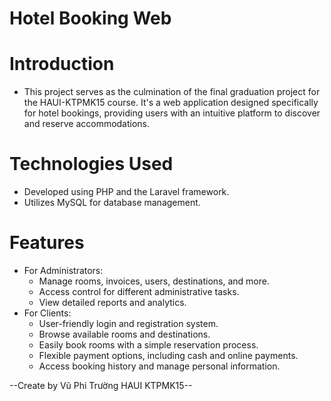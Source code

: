 # Hotel Booking Web

# Introduction
  - This project serves as the culmination of the final graduation project for the HAUI-KTPMK15 course. It's a web application designed specifically for hotel bookings, providing users with an intuitive platform to discover and reserve accommodations.

# Technologies Used
  - Developed using PHP and the Laravel framework.
  - Utilizes MySQL for database management.
# Features
  - For Administrators:
    - Manage rooms, invoices, users, destinations, and more.
    - Access control for different administrative tasks.
    - View detailed reports and analytics.
  - For Clients:
    - User-friendly login and registration system.
    - Browse available rooms and destinations.
    - Easily book rooms with a simple reservation process.
    - Flexible payment options, including cash and online payments.
    - Access booking history and manage personal information.

--Create by Vũ Phi Trường HAUI KTPMK15--
